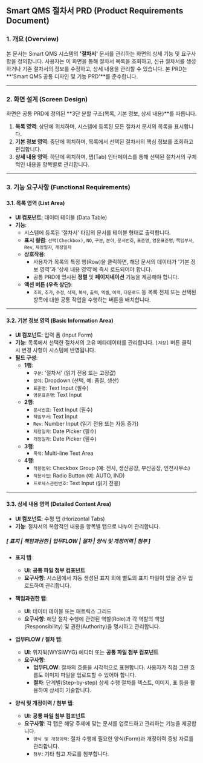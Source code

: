 ## Smart QMS 절차서 PRD (Product Requirements Document)

### 1. 개요 (Overview)

본 문서는 Smart QMS 시스템의 **'절차서'** 문서를 관리하는 화면의 상세 기능 및 요구사항을 정의합니다. 사용자는 이 화면을 통해 절차서 목록을 조회하고, 신규 절차서를 생성하거나 기존 절차서의 정보를 수정하고, 상세 내용을 관리할 수 있습니다. 본 PRD는 **'Smart QMS 공통 디자인 및 기능 PRD'**를 준수합니다.

---

### 2. 화면 설계 (Screen Design)

화면은 공통 PRD에 정의된 **3단 분할 구조(목록, 기본 정보, 상세 내용)**를 따릅니다.

1.  **목록 영역**: 상단에 위치하며, 시스템에 등록된 모든 절차서 문서의 목록을 표시합니다.
2.  **기본 정보 영역**: 중단에 위치하며, 목록에서 선택된 절차서의 핵심 정보를 조회하고 편집합니다.
3.  **상세 내용 영역**: 하단에 위치하며, 탭(Tab) 인터페이스를 통해 선택된 절차서의 구체적인 내용을 항목별로 관리합니다.


---

### 3. 기능 요구사항 (Functional Requirements)

#### **3.1. 목록 영역 (List Area)**

* **UI 컴포넌트**: 데이터 테이블 (Data Table)
* **기능**:
    * 시스템에 등록된 '절차서' 타입의 문서를 테이블 형태로 출력합니다.
    * **표시 컬럼**: `선택(Checkbox)`, `NO`, `구분`, `분야`, `문서번호`, `표준명`, `영문표준명`, `책임부서`, `Rev`, `제정일자`, `개정일자`
    * **상호작용**:
        * 사용자가 목록의 특정 행(Row)을 클릭하면, 해당 문서의 데이터가 '기본 정보 영역'과 '상세 내용 영역'에 즉시 로드되어야 합니다.
        * 공통 PRD에 명시된 **정렬** 및 **페이지네이션** 기능을 제공해야 합니다.
    * **액션 버튼 (우측 상단)**:
        * `조회`, `추가`, `수정`, `삭제`, `복사`, `출력`, `엑셀`, `이력`, `다운로드` 등 목록 전체 또는 선택된 항목에 대한 공통 작업을 수행하는 버튼을 배치합니다.

---

#### **3.2. 기본 정보 영역 (Basic Information Area)**

* **UI 컴포넌트**: 입력 폼 (Input Form)
* **기능**: 목록에서 선택한 절차서의 고유 메타데이터를 관리합니다. `[저장]` 버튼 클릭 시 변경 사항이 시스템에 반영됩니다.
* **필드 구성**:
    * **1행**:
        * `구분`: '절차서' (읽기 전용 또는 고정값)
        * `분야`: Dropdown (선택, 예: 품질, 생산)
        * `표준명`: Text Input (필수)
        * `영문표준명`: Text Input
    * **2행**:
        * `문서번호`: Text Input (필수)
        * `책임부서`: Text Input
        * `Rev`: Number Input (읽기 전용 또는 자동 증가)
        * `제정일자`: Date Picker (필수)
        * `개정일자`: Date Picker (필수)
    * **3행**:
        * `목적`: Multi-line Text Area
    * **4행**:
        * `적용범위`: Checkbox Group (예: 전사, 생산공장, 부산공장, 인천사무소)
        * `적용사업`: Radio Button (예: AUTO, IND)
        * `프로세스관련번호`: Text Input (읽기 전용)

---

#### **3.3. 상세 내용 영역 (Detailed Content Area)**

* **UI 컴포넌트**: 수평 탭 (Horizontal Tabs)
* **기능**: 절차서의 복합적인 내용을 항목별 탭으로 나누어 관리합니다.

##### **[ 표지 | 책임과권한 | 업무FLOW | 절차 | 양식 및 개정이력 | 첨부 ]**

* **표지 탭**:
    * **UI**: **공통 파일 첨부 컴포넌트**
    * **요구사항**: 시스템에서 자동 생성된 표지 외에 별도의 표지 파일이 있을 경우 업로드하여 관리합니다.

* **책임과권한 탭**:
    * **UI**: 데이터 테이블 또는 매트릭스 그리드
    * **요구사항**: 해당 절차 수행에 관련된 역할(Role)과 각 역할의 책임(Responsibility) 및 권한(Authority)을 명시하고 관리합니다.

* **업무FLOW / 절차 탭**:
    * **UI**: 위지윅(WYSIWYG) 에디터 또는 **공통 파일 첨부 컴포넌트**
    * **요구사항**:
        * **업무FLOW**: 절차의 흐름을 시각적으로 표현합니다. 사용자가 직접 그린 흐름도 이미지 파일을 업로드할 수 있어야 합니다.
        * **절차**: 단계별(Step-by-step) 상세 수행 절차를 텍스트, 이미지, 표 등을 활용하여 상세히 기술합니다.

* **양식 및 개정이력 / 첨부 탭**:
    * **UI**: **공통 파일 첨부 컴포넌트**
    * **요구사항**: 각 탭은 해당 주제에 맞는 문서를 업로드하고 관리하는 기능을 제공합니다.
        * `양식 및 개정이력`: 절차 수행에 필요한 양식(Form)과 개정이력 증빙 자료를 관리합니다.
        * `첨부`: 기타 참고 자료를 첨부합니다.